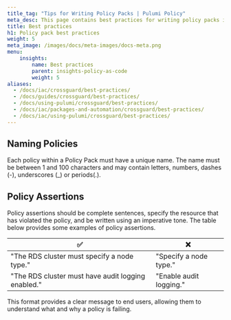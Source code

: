 ```yaml
---
title_tag: "Tips for Writing Policy Packs | Pulumi Policy"
meta_desc: This page contains best practices for writing policy packs in Pulumi.
title: Best practices
h1: Policy pack best practices
weight: 5
meta_image: /images/docs/meta-images/docs-meta.png
menu:
    insights:
        name: Best practices
        parent: insights-policy-as-code
        weight: 5
aliases:
  - /docs/iac/crossguard/best-practices/
  - /docs/guides/crossguard/best-practices/
  - /docs/using-pulumi/crossguard/best-practices/
  - /docs/iac/packages-and-automation/crossguard/best-practices/
  - /docs/iac/using-pulumi/crossguard/best-practices/
---
```


## Naming Policies

Each policy within a Policy Pack must have a unique name. The name must be between 1 and 100 characters and may contain letters, numbers, dashes (-), underscores (_) or periods(.).

## Policy Assertions

Policy assertions should be complete sentences, specify the resource that has violated the policy, and be written using an imperative tone. The table below provides some examples of policy assertions.

| ✅                                                    | ❌                           |
| -----------                                           | -----------                  |
| "The RDS cluster must specify a node type."           | "Specify a node type."       |
| "The RDS cluster must have audit logging enabled."    | "Enable audit logging."      |

This format provides a clear message to end users, allowing them to understand what and why a policy is failing.
